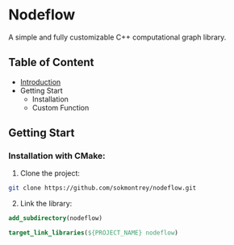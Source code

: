 # Nodeflow
A simple and fully customizable C++ computational graph library.

## Table of Content
- [Introduction](#introduction)
- Getting Start
	- Installation
	- Custom Function
## Getting Start
### Installation with CMake:

1. Clone the project:

```bash
git clone https://github.com/sokmontrey/nodeflow.git
```

2. Link the library:

```cmake
add_subdirectory(nodeflow)

target_link_libraries(${PROJECT_NAME} nodeflow)
```

